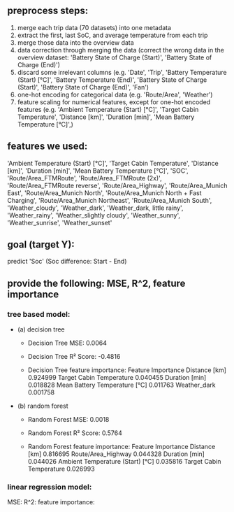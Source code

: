 ## preprocess steps:
1. merge each trip data (70 datasets) into one metadata
2. extract the first, last SoC, and average temperature from each trip
3. merge those data into the overview data
4. data correction through merging the data (correct the wrong data in the overview dataset: 'Battery State of Charge (Start)', 'Battery State of Charge (End)')
5. discard some irrelevant columns (e.g. 'Date', 'Trip', 'Battery Temperature (Start) [°C]', 'Battery Temperature (End)', 'Battery State of Charge (Start)', 'Battery State of Charge (End)', 'Fan')
6. one-hot encoding for categorical data (e.g. 'Route/Area', 'Weather')
7. feature scaling for numerical features, except for one-hot encoded features (e.g. 'Ambient Temperature (Start) [°C]',
    'Target Cabin Temperature', 
    'Distance [km]', 
    'Duration [min]',
    'Mean Battery Temperature [°C]',)

## features we used: 
'Ambient Temperature (Start) [°C]', 'Target Cabin Temperature',
       'Distance [km]', 'Duration [min]', 'Mean Battery Temperature [°C]',
       'SOC', 'Route/Area_FTMRoute', 'Route/Area_FTMRoute (2x)',
       'Route/Area_FTMRoute reverse', 'Route/Area_Highway',
       'Route/Area_Munich East', 'Route/Area_Munich North',
       'Route/Area_Munich North + Fast Charging',
       'Route/Area_Munich Northeast', 'Route/Area_Munich South',
       'Weather_cloudy', 'Weather_dark', 'Weather_dark, little rainy',
       'Weather_rainy', 'Weather_slightly cloudy', 'Weather_sunny',
       'Weather_sunrise', 'Weather_sunset'

## goal (target Y): 
predict 'Soc' (Soc difference: Start - End)


## provide the following: MSE, R^2, feature importance

### tree based model:

- (a) decision tree

  - Decision Tree MSE: 0.0064

  - Decision Tree R² Score: -0.4816

  - Decision Tree feature importance:
                                 Feature  Importance
                           Distance [km]    0.924999
                Target Cabin Temperature    0.040455
                          Duration [min]    0.018828
           Mean Battery Temperature [°C]    0.011763
                            Weather_dark    0.001758

- (b) random forest
  - Random Forest MSE: 0.0018

  - Random Forest R² Score: 0.5764

  - Random Forest feature importance:
                                 Feature  Importance
                           Distance [km]    0.816695
                      Route/Area_Highway    0.044328
                          Duration [min]    0.044026
        Ambient Temperature (Start) [°C]    0.035816
                Target Cabin Temperature    0.026993

### linear regression model:

MSE:
R^2:
feature importance:
